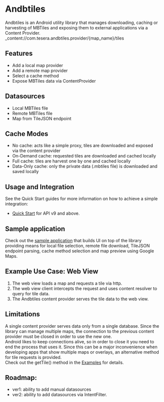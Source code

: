 Andbtiles
=========

Andbtiles is an Android utility library that manages downloading, caching or harvesting of MBTiles and exposing them to external applications via a Content Provider.  
_content://com.tesera.andbtiles.provider/{map_name}/tiles

## Features

* Add a local map provider
* Add a remote map provider
* Select a cache method 
* Expose MBTiles data via ContentProvider

## Datasources
* Local MBTiles file
* Remote MBTiles file 
* Map from TileJSON endpoint

## Cache Modes

* No cache: acts like a simple proxy, tiles are downloaded and exposed via the content provider
* On-Demand cache: requested tiles are downloaded and cached locally 
* Full cache: tiles are harvest one by one and cached locally
* Data-Only cache: only the private data (.mbtiles file) is downloaded and saved locally

## Usage and Integration
See the Quick Start guides for more information on how to achieve a simple integration:
* [Quick Start](https://github.com/tesera/andbtiles/wiki/Quick-Start-Guide) for API v9 and above. 

## Sample application 
Check out the [sample application](https://github.com/tesera/andbtiles/tree/master/sample) that builds UI on top of the library providing means for local file selection, remote file download, TileJSON endpoint parsing, cache method selection and map preview using Google Maps.  

## Example Use Case: Web View
1. The web view loads a map and requests a tile via http.
2. The web view client intercepts the request and uses content resolver to query for tile data. 
3. The Andbtiles content provider serves the tile data to the web view.

## Limitations
A single content provider serves data only from a single database. Since the library can manage multiple maps, the connection to the previous content provider must be closed in order to use the new one.  
Android likes to keep connections alive, so in order to close it you need to end the process that uses it. Since this can be a major inconvenience when developing apps that show multiple maps or overlays, an alternative method for tile requests is provided.  
Check out the getTile() method in the [Examples](https://github.com/tesera/andbtiles/wiki/Examples) for details. 

## Roadmap:
* ver1: ability to add manual datasources
* ver2: ability to add datasources via IntentFilter.
